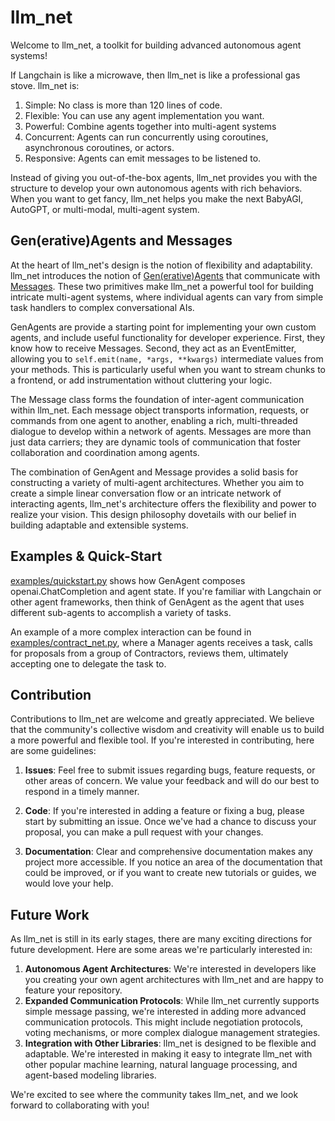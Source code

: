 # llm_net

Welcome to llm_net, a toolkit for building advanced autonomous agent systems!

If Langchain is like a microwave, then llm_net is like a professional gas stove. llm_net is:

1. Simple: No class is more than 120 lines of code.
2. Flexible: You can use any agent implementation you want.
3. Powerful: Combine agents together into multi-agent systems
4. Concurrent: Agents can run concurrently using coroutines, asynchronous coroutines, or actors.
5. Responsive: Agents can emit messages to be listened to.

Instead of giving you out-of-the-box agents, llm_net provides you with the structure to develop your own autonomous agents with rich behaviors. When you want to get fancy, llm_net helps you make the next BabyAGI, AutoGPT, or multi-modal, multi-agent system.

## Gen(erative)Agents and Messages

At the heart of llm_net's design is the notion of flexibility and adaptability. llm_net introduces the notion of [Gen(erative)Agents](./llm_net/gen.py) that communicate with [Messages](./llm_net/message.py). These two primitives make llm_net a powerful tool for building intricate multi-agent systems, where individual agents can vary from simple task handlers to complex conversational AIs.

GenAgents are provide a starting point for implementing your own custom agents, and include useful functionality for developer experience. First, they know how to receive Messages. Second, they act as an EventEmitter, allowing you to `self.emit(name, *args, **kwargs)` intermediate values from your methods. This is particularly useful when you want to stream chunks to a frontend, or add instrumentation without cluttering your logic.

The Message class forms the foundation of inter-agent communication within llm_net. Each message object transports information, requests, or commands from one agent to another, enabling a rich, multi-threaded dialogue to develop within a network of agents. Messages are more than just data carriers; they are dynamic tools of communication that foster collaboration and coordination among agents.

The combination of GenAgent and Message provides a solid basis for constructing a variety of multi-agent architectures. Whether you aim to create a simple linear conversation flow or an intricate network of interacting agents, llm_net's architecture offers the flexibility and power to realize your vision. This design philosophy dovetails with our belief in building adaptable and extensible systems.

## Examples & Quick-Start

[examples/quickstart.py](./examples/quickstart.py) shows how GenAgent composes openai.ChatCompletion and agent state. If you're familiar with Langchain or other agent frameworks, then think of GenAgent as the agent that uses different sub-agents to accomplish a variety of tasks.

An example of a more complex interaction can be found in [examples/contract_net.py](./examples/contract_net.py), where a Manager agents receives a task, calls for proposals from a group of Contractors, reviews them, ultimately accepting one to delegate the task to.

## Contribution

Contributions to llm_net are welcome and greatly appreciated. We believe that the community's collective wisdom and creativity will enable us to build a more powerful and flexible tool. If you're interested in contributing, here are some guidelines:

1. **Issues**: Feel free to submit issues regarding bugs, feature requests, or other areas of concern. We value your feedback and will do our best to respond in a timely manner.

2. **Code**: If you're interested in adding a feature or fixing a bug, please start by submitting an issue. Once we've had a chance to discuss your proposal, you can make a pull request with your changes.

3. **Documentation**: Clear and comprehensive documentation makes any project more accessible. If you notice an area of the documentation that could be improved, or if you want to create new tutorials or guides, we would love your help.

## Future Work

As llm_net is still in its early stages, there are many exciting directions for future development. Here are some areas we're particularly interested in:

1. **Autonomous Agent Architectures**: We're interested in developers like you creating your own agent architectures with llm_net and are happy to feature your repository.
1. **Expanded Communication Protocols**: While llm_net currently supports simple message passing, we're interested in adding more advanced communication protocols. This might include negotiation protocols, voting mechanisms, or more complex dialogue management strategies.
3. **Integration with Other Libraries**: llm_net is designed to be flexible and adaptable. We're interested in making it easy to integrate llm_net with other popular machine learning, natural language processing, and agent-based modeling libraries.

We're excited to see where the community takes llm_net, and we look forward to collaborating with you!

